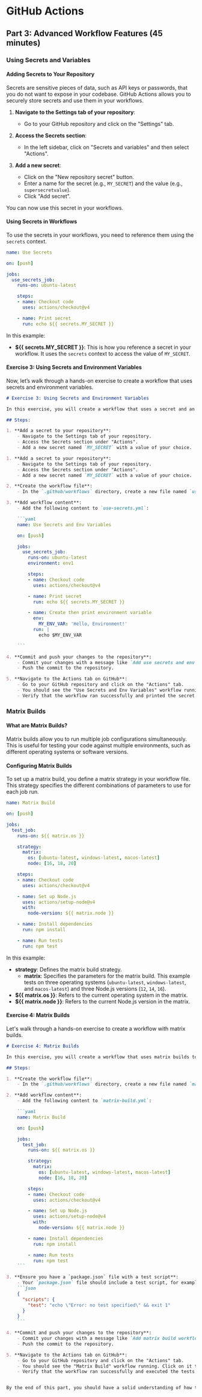 # GitHub Actions 

## Part 3: Advanced Workflow Features (45 minutes)

### Using Secrets and Variables

#### Adding Secrets to Your Repository
Secrets are sensitive pieces of data, such as API keys or passwords, that you do not want to expose in your codebase. GitHub Actions allows you to securely store secrets and use them in your workflows.

1. **Navigate to the Settings tab of your repository**:
    - Go to your GitHub repository and click on the "Settings" tab.

2. **Access the Secrets section**:
    - In the left sidebar, click on "Secrets and variables" and then select "Actions".

3. **Add a new secret**:
    - Click on the "New repository secret" button.
    - Enter a name for the secret (e.g., `MY_SECRET`) and the value (e.g., `supersecretvalue`).
    - Click "Add secret".

You can now use this secret in your workflows.

#### Using Secrets in Workflows
To use the secrets in your workflows, you need to reference them using the `secrets` context.

```yaml
name: Use Secrets

on: [push]

jobs:
  use_secrets_job:
    runs-on: ubuntu-latest

    steps:
    - name: Checkout code
      uses: actions/checkout@v4

    - name: Print secret
      run: echo ${{ secrets.MY_SECRET }}
```

In this example:
- **${{ secrets.MY_SECRET }}**: This is how you reference a secret in your workflow. It uses the `secrets` context to access the value of `MY_SECRET`.

#### Exercise 3: Using Secrets and Environment Variables
Now, let’s walk through a hands-on exercise to create a workflow that uses secrets and environment variables.

```markdown
# Exercise 3: Using Secrets and Environment Variables

In this exercise, you will create a workflow that uses a secret and an environment variable.

## Steps:

1. **Add a secret to your repository**:
    - Navigate to the Settings tab of your repository.
    - Access the Secrets section under "Actions".
    - Add a new secret named `MY_SECRET` with a value of your choice.

1. **Add a secret to your repository**:
    - Navigate to the Settings tab of your repository.
    - Access the Secrets section under "Actions".
    - Add a new secret named `MY_SECRET` with a value of your choice.

2. **Create the workflow file**:
    - In the `.github/workflows` directory, create a new file named `use-secrets.yml`.

3. **Add workflow content**:
    - Add the following content to `use-secrets.yml`:

    ```yaml
    name: Use Secrets and Env Variables

    on: [push]

    jobs:
      use_secrets_job:
        runs-on: ubuntu-latest
        environment: env1

        steps:
        - name: Checkout code
          uses: actions/checkout@v4

        - name: Print secret
          run: echo ${{ secrets.MY_SECRET }}

        - name: Create then print environment variable
          env:
            MY_ENV_VAR: 'Hello, Environment!'
          run: |
            echo $MY_ENV_VAR

    ```

4. **Commit and push your changes to the repository**:
    - Commit your changes with a message like `Add use secrets and env variables workflow`.
    - Push the commit to the repository.

5. **Navigate to the Actions tab on GitHub**:
    - Go to your GitHub repository and click on the "Actions" tab.
    - You should see the "Use Secrets and Env Variables" workflow running. Click on it to see the details.
    - Verify that the workflow ran successfully and printed the secret and the environment variable.
```

### Matrix Builds

#### What are Matrix Builds?
Matrix builds allow you to run multiple job configurations simultaneously. This is useful for testing your code against multiple environments, such as different operating systems or software versions.

#### Configuring Matrix Builds
To set up a matrix build, you define a matrix strategy in your workflow file. This strategy specifies the different combinations of parameters to use for each job run.

```yaml
name: Matrix Build

on: [push]

jobs:
  test_job:
    runs-on: ${{ matrix.os }}

    strategy:
      matrix:
        os: [ubuntu-latest, windows-latest, macos-latest]
        node: [16, 18, 20]

    steps:
    - name: Checkout code
      uses: actions/checkout@v4

    - name: Set up Node.js
      uses: actions/setup-node@v4
      with:
        node-version: ${{ matrix.node }}

    - name: Install dependencies
      run: npm install

    - name: Run tests
      run: npm test
```

In this example:
- **strategy**: Defines the matrix build strategy.
  - **matrix**: Specifies the parameters for the matrix build. This example tests on three operating systems (`ubuntu-latest`, `windows-latest`, and `macos-latest`) and three Node.js versions (`12`, `14`, `16`).
- **${{ matrix.os }}**: Refers to the current operating system in the matrix.
- **${{ matrix.node }}**: Refers to the current Node.js version in the matrix.

#### Exercise 4: Matrix Builds
Let's walk through a hands-on exercise to create a workflow with matrix builds.

```markdown
# Exercise 4: Matrix Builds

In this exercise, you will create a workflow that uses matrix builds to run tests on multiple environments.

## Steps:

1. **Create the workflow file**:
    - In the `.github/workflows` directory, create a new file named `matrix-build.yml`.

2. **Add workflow content**:
    - Add the following content to `matrix-build.yml`:

    ```yaml
    name: Matrix Build

    on: [push]

    jobs:
      test_job:
        runs-on: ${{ matrix.os }}

        strategy:
          matrix:
            os: [ubuntu-latest, windows-latest, macos-latest]
            node: [16, 18, 20]

        steps:
        - name: Checkout code
          uses: actions/checkout@v4

        - name: Set up Node.js
          uses: actions/setup-node@v4
          with:
            node-version: ${{ matrix.node }}

        - name: Install dependencies
          run: npm install

        - name: Run tests
          run: npm test
    ```

3. **Ensure you have a `package.json` file with a test script**:
    - Your `package.json` file should include a test script, for example:
    ```json
    {
      "scripts": {
        "test": "echo \"Error: no test specified\" && exit 1"
      }
    }
    ```

4. **Commit and push your changes to the repository**:
    - Commit your changes with a message like `Add matrix build workflow`.
    - Push the commit to the repository.

5. **Navigate to the Actions tab on GitHub**:
    - Go to your GitHub repository and click on the "Actions" tab.
    - You should see the "Matrix Build" workflow running. Click on it to see the details.
    - Verify that the workflow ran successfully and executed the tests on all specified environments.


By the end of this part, you should have a solid understanding of how to use advanced features of GitHub Actions, such as secrets, environment variables, and matrix builds. These features allow you to create more secure and flexible workflows that can handle various environments and configurations.
